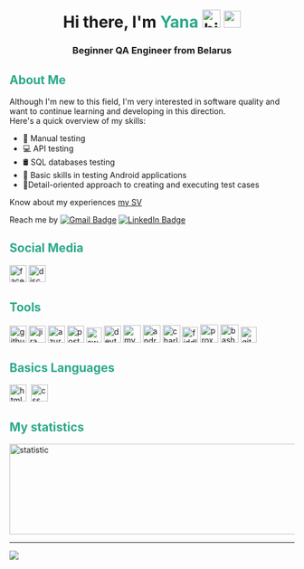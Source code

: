 <h1 align="center">Hi there, I'm <span style="color:#2AA889">Yana</span>
      <img src="https://github.com/blackcater/blackcater/raw/main/images/Hi.gif" height="32" alt="hi"/> <img src="https://em-content.zobj.net/source/apple/81/female-technologist-type-1-2_1f469-1f3fb-200d-1f4bb.png" width="30" height="30">
</h1>
<h3 align="center">Beginner QA Engineer from Belarus</h3>


## <span style="color:#2AA889">About Me</span>

  Although I'm new to this field, I'm very interested in software quality and want to continue learning and developing in this direction.   
  Here's a quick overview of my skills:

- 👋 Manual testing
- 💻 API testing 
- 🛢️ SQL databases testing
- 📱 Basic skills in testing Android applications
- 📝Detail-oriented approach to creating and executing test cases

Know about my experiences [my SV](https://github.com/yanaoreshkevich/SV "CV")

 Reach me by  [![Gmail Badge](https://img.shields.io/badge/-Gmail-red?style=flat&logo=Gmail&logoColor=white)](mailto:Yaninaoreshkevich@gmail.com) [![LinkedIn Badge](https://img.shields.io/badge/-@yanaoreshkevich-blue?style=flat&logo=LinkedIn&logoColor=white)](https://www.linkedin.com/in/yanaoreshkevich/)


## <span style="color:#2AA889">Social Media</span>
<div id="badges">
    <a href="https://www.facebook.com/jana.masyugina/" style="text-decoration: none" target="_blank">
      <img src="https://cdn.icon-icons.com/icons2/2429/PNG/512/facebook_logo_icon_147291.png" width="30" height="30" alt="facebook"/>
      </a>
    <a href="https://discordapp.com/users/1078371853715914763/" style="text-decoration: none" target="_blank">
      <img src="https://cdn.icon-icons.com/icons2/1945/PNG/512/iconfinder-discord-4661587_122459.png" width="30" height="30" alt="discord"/>
    </a> 
  </div>

## <span style="color:#2AA889">Tools</span>
<div>
    <a href="https://github.com" style="text-decoration: none" target="_blank"> 
      <img src="https://cdn.icon-icons.com/icons2/1995/PNG/512/github_media_social_video_icon_123259.png" alt="github" width="30" height="30"/>
    </a>
    <a href="https://www.atlassian.com/software/jira"style="text-decoration: none" target="_blank">
      <img src="https://cdn.icon-icons.com/icons2/3053/PNG/512/jira_cloud_macos_bigsur_icon_190051.png" alt="jira" width="30" height="30"/>
    </a>
    <a href="https://azure.microsoft.com/en-us/"style="text-decoration: none" target="_blank">
      <img src="https://cdn.icon-icons.com/icons2/2699/PNG/512/microsoft_azure_logo_icon_170956.png" alt="azure" width="30" height="30"/>
    </a>
    <a href="https://www.postman.com/" style="text-decoration: none" target="_blank">
      <img src="https://cdn.icon-icons.com/icons2/3053/PNG/512/postman_macos_bigsur_icon_189815.png" alt="postman" width="30" height="30"/>
    </a>
    <a href="https://swagger.io/" style="text-decoration: none" target="_blank">
      <img src="https://seeklogo.com/images/S/swaggerhub-logo-52BE4455D6-seeklogo.com.png" alt="swagger" width="27" height="27"/>
    </a>
    <a href="https://developer.chrome.com/" style="text-decoration: none" target="_blank">    
      <img src="https://cdn.icon-icons.com/icons2/2552/PNG/512/chrome_dev_browser_logo_icon_153006.png" alt="devtools" width="30" height="30"/>
    </a>
      <a href="https://www.mysql.com/" style="text-decoration: none" target="_blank">
      <img src="https://cdn.icon-icons.com/icons2/3053/PNG/512/mysql_workbench_macos_bigsur_icon_189924.png" alt="mysql" width="31" height="31"/>
    </a>
    <a href="https://developer.android.com/studio" style="text-decoration: none" target="_blank">
      <img src="https://cdn.icon-icons.com/icons2/3053/PNG/512/android_studio_alt_macos_bigsur_icon_190395.png" alt="android-studio" width="31" height="31"/>
    </a>
    <a href="https://www.charlesproxy.com/" style="text-decoration: none" target="_blank">      
      <img src="https://cdn.icon-icons.com/icons2/3053/PNG/512/charles_proxy_macos_bigsur_icon_190302.png" alt="charles-proxy" width="31" height="31"/>
    </a>
    <a href="https://www.telerik.com/fiddler" style="text-decoration: none" target="_blank">  
      <img src="https://anturis.com/wp-content/uploads/2022/09/Fiddler-Logo-1-184x184.png" alt="fiddler" width="28" height="28"/>
    </a>
    <a href="https://proxyman.io/" style="text-decoration: none" target="_blank">
      <img src="https://proxyman.imgix.net/assets/images/AppIcon_v2.png?auto=format&fit=max&w=64" alt="proxyman" width="32" height="32"/>
    </a>
      <img src="https://cdn.icon-icons.com/icons2/2699/PNG/512/gnu_bash_logo_icon_170079.png" alt="bash" width="32" height="32"/>
    <a href="https://git-scm.com/" style="text-decoration: none" target="_blank">
      <img src="https://cdn.icon-icons.com/icons2/2415/PNG/512/git_plain_logo_icon_146507.png" alt="git" width="28" height="28"/>
    </a>

## <span style="color:#2AA889">Basics Languages</span>
  <img src="https://cdn.icon-icons.com/icons2/2107/PNG/512/file_type_html_icon_130541.png" alt="html" width="30" height="30"/>&nbsp;
  <img src="https://cdn.icon-icons.com/icons2/2107/PNG/512/file_type_css_icon_130661.png" alt="css" width="30" height="30"/>&nbsp;


## <span style="color:#2AA889">My statistics</span>

<img src="http://github-profile-summary-cards.vercel.app/api/cards/profile-details?username=yanaoreshkevich&theme=gotham" alt="statistic" width="530" height=160/>

___
![](https://visitor-badge.laobi.icu/badge?page_id=yanaoreshkevich.yanaoreshkevich)